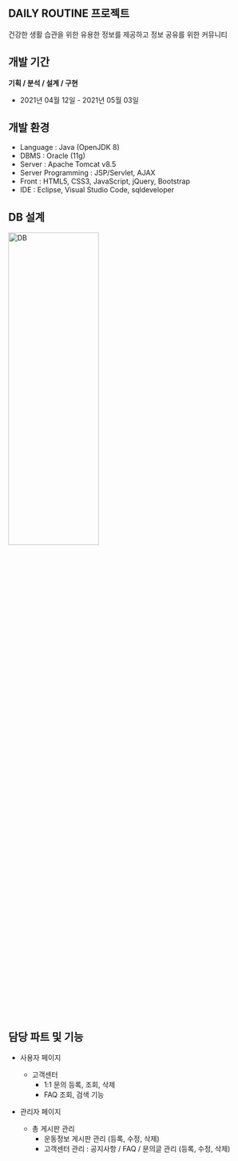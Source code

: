 ## DAILY ROUTINE 프로젝트

건강한 생활 습관을 위한 유용한 정보를 제공하고 정보 공유를 위한 커뮤니티

  
## 개발 기간
**기획 /  분석 / 설계 / 구현**
* 2021년 04월 12일 - 2021년 05월 03일


## 개발 환경
* Language : Java (OpenJDK 8)
* DBMS : Oracle (11g)
* Server : Apache Tomcat v8.5
* Server Programming : JSP/Servlet, AJAX
* Front : HTML5, CSS3, JavaScript, jQuery, Bootstrap
* IDE : Eclipse, Visual Studio Code, sqldeveloper


## DB 설계

<img src="https://user-images.githubusercontent.com/77923941/131146605-bf064f3b-6f92-47e9-b80d-e4aae285303d.jpg" width="60%" height="40%" alt="DB"></img>



## 담당 파트 및 기능
* 사용자 페이지
  * 고객센터
    * 1:1 문의 등록, 조회, 삭제
    * FAQ 조회, 검색 기능
  
* 관리자 페이지 
  * 총 게시판 관리
    * 운동정보 게시판 관리 (등록, 수정, 삭제)
    * 고객센터 관리 : 공지사항 / FAQ / 문의글 관리 (등록, 수정, 삭제)





